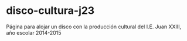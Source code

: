 # disco-cultura-j23
Página para alojar un disco con la producción cultural del I.E. Juan XXIII, año escolar 2014-2015
